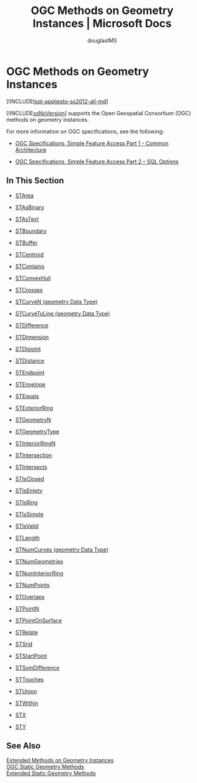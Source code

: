 ﻿---
title: "OGC Methods on Geometry Instances | Microsoft Docs"
ms.custom: ""
ms.date: "03/14/2017"
ms.prod: "sql-non-specified"
ms.prod_service: "database-engine, sql-database, sql-data-warehouse, pdw"
ms.service: ""
ms.component: "t-sql|spatial-geography"
ms.reviewer: ""
ms.suite: "sql"
ms.technology: 
  - "database-engine"
ms.tgt_pltfrm: ""
ms.topic: "language-reference"
dev_langs: 
  - "TSQL"
helpviewer_keywords: 
  - "OGC Methods on Geometry Instances [SQL Server]"
ms.assetid: c0c0f441-bf33-410c-9df0-544e3d05b944
caps.latest.revision: 19
author: "douglaslMS"
ms.author: "douglasl"
manager: "craigg"
ms.workload: "On Demand"
monikerRange: ">= aps-pdw-2016 || = azuresqldb-current || = azure-sqldw-latest || >= sql-server-2016 || = sqlallproducts-allversions"
---
# OGC Methods on Geometry Instances
[!INCLUDE[tsql-appliesto-ss2012-all-md](../../includes/tsql-appliesto-ss2012-all-md.md)]

  [!INCLUDE[ssNoVersion](../../includes/ssnoversion-md.md)] supports the Open Geospatial Consortium (OGC) methods on geometry instances.  
  
 For more information on OGC specifications, see the following:  
  
-   [OGC Specifications, Simple Feature Access Part 1 - Common Architecture](http://go.microsoft.com/fwlink/?LinkId=93627)  
  
-   [OGC Specifications, Simple Feature Access Part 2 – SQL Options](http://go.microsoft.com/fwlink/?LinkId=93628)  
  
## In This Section  
  
-   [STArea](../../t-sql/spatial-geometry/starea-geometry-data-type.md)  
  
-   [STAsBinary](../../t-sql/spatial-geometry/stasbinary-geometry-data-type.md)  
  
-   [STAsText](../../t-sql/spatial-geometry/stastext-geometry-data-type.md)  
  
-   [STBoundary](../../t-sql/spatial-geometry/stboundary-geometry-data-type.md)  
  
-   [STBuffer](../../t-sql/spatial-geometry/stbuffer-geometry-data-type.md)  
  
-   [STCentroid](../../t-sql/spatial-geometry/stcentroid-geometry-data-type.md)  
  
-   [STContains](../../t-sql/spatial-geometry/stcontains-geometry-data-type.md)  
  
-   [STConvexHull](../../t-sql/spatial-geometry/stconvexhull-geometry-data-type.md)  
  
-   [STCrosses](../../t-sql/spatial-geometry/stcrosses-geometry-data-type.md)  
  
-   [STCurveN &#40;geometry Data Type&#41;](../../t-sql/spatial-geometry/stcurven-geometry-data-type.md)  
  
-   [STCurveToLine &#40;geometry Data Type&#41;](../../t-sql/spatial-geometry/stcurvetoline-geometry-data-type.md)  
  
-   [STDifference](../../t-sql/spatial-geometry/stdifference-geometry-data-type.md)  
  
-   [STDimension](../../t-sql/spatial-geometry/stdimension-geometry-data-type.md)  
  
-   [STDisjoint](../../t-sql/spatial-geometry/stdisjoint-geometry-data-type.md)  
  
-   [STDistance](../../t-sql/spatial-geometry/stdistance-geometry-data-type.md)  
  
-   [STEndpoint](../../t-sql/spatial-geometry/stendpoint-geometry-data-type.md)  
  
-   [STEnvelope](../../t-sql/spatial-geometry/stenvelope-geometry-data-type.md)  
  
-   [STEquals](../../t-sql/spatial-geometry/stequals-geometry-data-type.md)  
  
-   [STExteriorRing](../../t-sql/spatial-geometry/stexteriorring-geometry-data-type.md)  
  
-   [STGeometryN](../../t-sql/spatial-geometry/stgeometryn-geometry-data-type.md)  
  
-   [STGeometryType](../../t-sql/spatial-geometry/stgeometrytype-geometry-data-type.md)  
  
-   [STInteriorRingN](../../t-sql/spatial-geometry/stinteriorringn-geometry-data-type.md)  
  
-   [STIntersection](../../t-sql/spatial-geometry/stintersection-geometry-data-type.md)  
  
-   [STIntersects](../../t-sql/spatial-geometry/stintersects-geometry-data-type.md)  
  
-   [STIsClosed](../../t-sql/spatial-geometry/stisclosed-geometry-data-type.md)  
  
-   [STIsEmpty](../../t-sql/spatial-geometry/stisempty-geometry-data-type.md)  
  
-   [STIsRing](../../t-sql/spatial-geometry/stisring-geometry-data-type.md)  
  
-   [STIsSimple](../../t-sql/spatial-geometry/stissimple-geometry-data-type.md)  
  
-   [STIsValid](../../t-sql/spatial-geometry/stisvalid-geometry-data-type.md)  
  
-   [STLength](../../t-sql/spatial-geometry/stlength-geometry-data-type.md)  
  
-   [STNumCurves &#40;geometry Data Type&#41;](../../t-sql/spatial-geometry/stnumcurves-geometry-data-type.md)  
  
-   [STNumGeometries](../../t-sql/spatial-geometry/stnumgeometries-geometry-data-type.md)  
  
-   [STNumInteriorRing](../../t-sql/spatial-geometry/stnuminteriorring-geometry-data-type.md)  
  
-   [STNumPoints](../../t-sql/spatial-geometry/stnumpoints-geometry-data-type.md)  
  
-   [STOverlaps](../../t-sql/spatial-geometry/stoverlaps-geometry-data-type.md)  
  
-   [STPointN](../../t-sql/spatial-geometry/stpointn-geometry-data-type.md)  
  
-   [STPointOnSurface](../../t-sql/spatial-geometry/stpointonsurface-geometry-data-type.md)  
  
-   [STRelate](../../t-sql/spatial-geometry/strelate-geometry-data-type.md)  
  
-   [STSrid](../../t-sql/spatial-geometry/stsrid-geometry-data-type.md)  
  
-   [STStartPoint](../../t-sql/spatial-geometry/ststartpoint-geometry-data-type.md)  
  
-   [STSymDifference](../../t-sql/spatial-geometry/stsymdifference-geometry-data-type.md)  
  
-   [STTouches](../../t-sql/spatial-geometry/sttouches-geometry-data-type.md)  
  
-   [STUnion](../../t-sql/spatial-geometry/stunion-geometry-data-type.md)  
  
-   [STWithin](../../t-sql/spatial-geometry/stwithin-geometry-data-type.md)  
  
-   [STX](../../t-sql/spatial-geometry/stx-geometry-data-type.md)  
  
-   [STY](../../t-sql/spatial-geometry/sty-geometry-data-type.md)  
  
## See Also  
 [Extended Methods on Geometry Instances](../../t-sql/spatial-geometry/extended-methods-on-geometry-instances.md)   
 [OGC Static Geometry Methods](../../t-sql/spatial-geometry/ogc-static-geometry-methods.md)   
 [Extended Static Geometry Methods](../../t-sql/spatial-geometry/extended-static-geometry-methods.md)  
  
  
